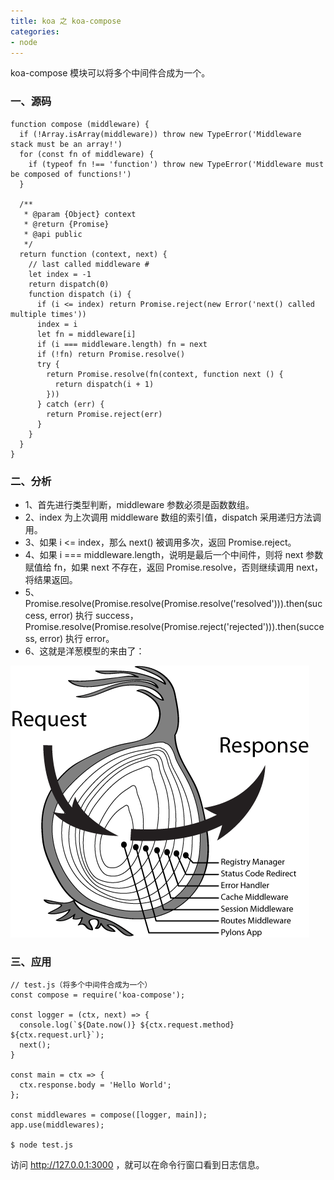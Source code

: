 ```yaml
---
title: koa 之 koa-compose
categories:
- node
---
```

koa-compose 模块可以将多个中间件合成为一个。
<!--more-->
### 一、源码
```
function compose (middleware) {
  if (!Array.isArray(middleware)) throw new TypeError('Middleware stack must be an array!')
  for (const fn of middleware) {
    if (typeof fn !== 'function') throw new TypeError('Middleware must be composed of functions!')
  }

  /**
   * @param {Object} context
   * @return {Promise}
   * @api public
   */
  return function (context, next) {
    // last called middleware #
    let index = -1
    return dispatch(0)
    function dispatch (i) {
      if (i <= index) return Promise.reject(new Error('next() called multiple times'))
      index = i
      let fn = middleware[i]
      if (i === middleware.length) fn = next
      if (!fn) return Promise.resolve()
      try {
        return Promise.resolve(fn(context, function next () {
          return dispatch(i + 1)
        }))
      } catch (err) {
        return Promise.reject(err)
      }
    }
  }
}
```
### 二、分析
- 1、首先进行类型判断，middleware 参数必须是函数数组。
- 2、index 为上次调用 middleware 数组的索引值，dispatch 采用递归方法调用。
- 3、如果 i <= index，那么 next() 被调用多次，返回 Promise.reject。
- 4、如果 i === middleware.length，说明是最后一个中间件，则将 next 参数赋值给 fn，如果 next 不存在，返回 Promise.resolve，否则继续调用 next，将结果返回。
- 5、Promise.resolve(Promise.resolve(Promise.resolve('resolved'))).then(success, error) 执行 success，Promise.resolve(Promise.resolve(Promise.reject('rejected'))).then(success, error) 执行 error。
- 6、这就是洋葱模型的来由了：
<img src="/assets/node/koa-diagram.png">

### 三、应用
```
// test.js（将多个中间件合成为一个）
const compose = require('koa-compose');

const logger = (ctx, next) => {
  console.log(`${Date.now()} ${ctx.request.method} ${ctx.request.url}`);
  next();
}

const main = ctx => {
  ctx.response.body = 'Hello World';
};

const middlewares = compose([logger, main]);
app.use(middlewares);

$ node test.js
```
访问 http://127.0.0.1:3000 ，就可以在命令行窗口看到日志信息。